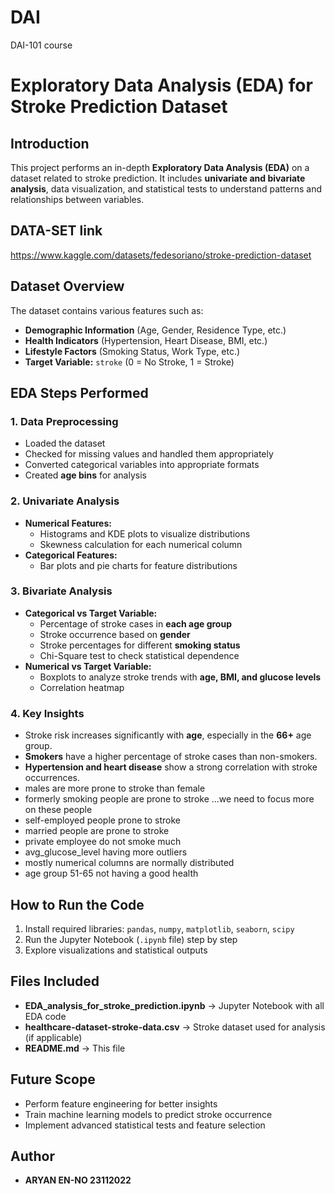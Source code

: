 # DAI
DAI-101 course

# Exploratory Data Analysis (EDA) for Stroke Prediction Dataset

## Introduction
This project performs an in-depth **Exploratory Data Analysis (EDA)** on a dataset related to stroke prediction. It includes **univariate and bivariate analysis**, data visualization, and statistical tests to understand patterns and relationships between variables.

## DATA-SET link
https://www.kaggle.com/datasets/fedesoriano/stroke-prediction-dataset

## Dataset Overview
The dataset contains various features such as:
- **Demographic Information** (Age, Gender, Residence Type, etc.)
- **Health Indicators** (Hypertension, Heart Disease, BMI, etc.)
- **Lifestyle Factors** (Smoking Status, Work Type, etc.)
- **Target Variable:** `stroke` (0 = No Stroke, 1 = Stroke)

## EDA Steps Performed
### 1. **Data Preprocessing**
- Loaded the dataset
- Checked for missing values and handled them appropriately
- Converted categorical variables into appropriate formats
- Created **age bins** for analysis

### 2. **Univariate Analysis**
- **Numerical Features:**
  - Histograms and KDE plots to visualize distributions
  - Skewness calculation for each numerical column
- **Categorical Features:**
  - Bar plots and pie charts for feature distributions

### 3. **Bivariate Analysis**
- **Categorical vs Target Variable:**
  - Percentage of stroke cases in **each age group**
  - Stroke occurrence based on **gender**
  - Stroke percentages for different **smoking status**
  - Chi-Square test to check statistical dependence
- **Numerical vs Target Variable:**
  - Boxplots to analyze stroke trends with **age, BMI, and glucose levels**
  - Correlation heatmap

### 4. **Key Insights**
- Stroke risk increases significantly with **age**, especially in the **66+** age group.
- **Smokers** have a higher percentage of stroke cases than non-smokers.
- **Hypertension and heart disease** show a strong correlation with stroke occurrences.
- males are more prone to stroke than female
- formerly smoking people are prone to stroke ...we need to focus more on these people
- self-employed people prone to stroke
- married people are prone to stroke
- private employee do not smoke much
- avg_glucose_level having more outliers
- mostly numerical columns are normally distributed
- age group 51-65 not having a good health 

## How to Run the Code
1. Install required libraries: `pandas`, `numpy`, `matplotlib`, `seaborn`, `scipy`
2. Run the Jupyter Notebook (`.ipynb` file) step by step
3. Explore visualizations and statistical outputs

## Files Included
- **EDA_analysis_for_stroke_prediction.ipynb** → Jupyter Notebook with all EDA code
- **healthcare-dataset-stroke-data.csv** → Stroke dataset used for analysis (if applicable)
- **README.md** → This file

## Future Scope
- Perform feature engineering for better insights
- Train machine learning models to predict stroke occurrence
- Implement advanced statistical tests and feature selection

## Author
- **ARYAN EN-NO 23112022**

